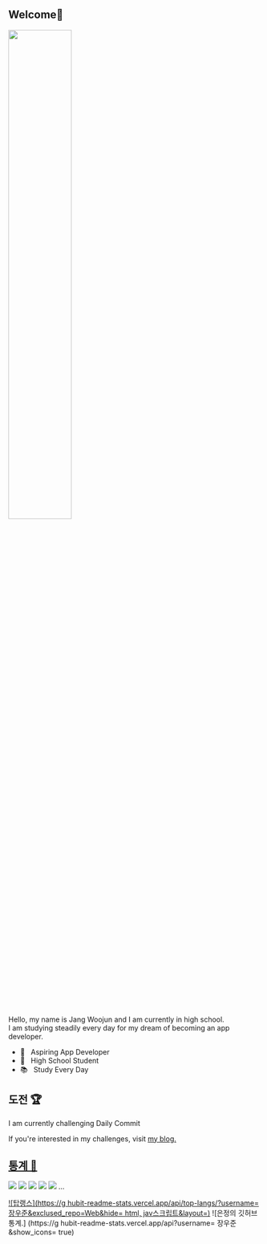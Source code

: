 ## Welcome👋
<img width="50%" src="https://mblogthumb-phinf.pstatic.net/MjAxODExMDFfMTcw/MDAxNTQxMDQyMDg4MjQ0.B0N974qP_FCEw6Hj28xDjRYXTHU6R7M7pEpvsRKhqlAg.zaTEhwKDfmQql81e44pyBapnlvdO38GdJHME-V_fQkAg.GIF.yellowouk2/1540993661620.GIF?type=w800"/>

Hello, my name is Jang Woojun and I am currently in high school.<br> 
I am studying steadily every day for my dream of becoming an app developer.
- 📲 &nbsp; Aspiring App Developer
- 🏫 &nbsp; High School Student 
- 📚 &nbsp; Study Every Day

## 도전 🏆
I am currently challenging Daily Commit

If you're interested in my challenges, visit <a href="https://jangwoojun.github.io/"> my blog.


## 통계 👾   
  <img src="https://img.shields.io/badge/Kotlin-7F52FF?style=flat-square&logo=Kotlin&logoColor=white"/></a>
  <img src="https://img.shields.io/badge/Swift-F05138?style=flat-square&logo=Swift&logoColor=white"/></a>
  <img src="https://img.shields.io/badge/Python-3776AB?style=flat-square&logo=Python&logoColor=white"/></a> 
  <img src="https://img.shields.io/badge/C++-00599C?style=flat-square&logo=C%2B%2B&logoColor=white"/></a>
  <img src="https://img.shields.io/badge/C-A8B9CC?style=flat-square&logo=C&logoColor=white"/></a> ...

 [![탑랭스](https://g hubit-readme-stats.vercel.app/api/top-langs/?username= 장우준&exclused_repo=Web&hide= html, jav스크립트&layout=)](https://github.com/anuraghazra/github-readme-stats) ![은정의 깃허브 통계.] (https://g hubit-readme-stats.vercel.app/api?username= 장우준&show_icons= true) 

<!-- [![Solved.ac Profile](http://mazassumnida.wtf/api/generate_badge?boj=woojun0107)](https://solved.ac/woojun0107) -->
